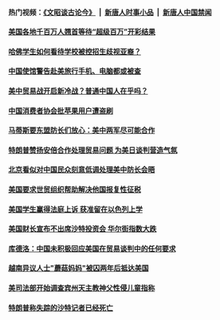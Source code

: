 #### 热门视频：[《文昭谈古论今》](https://github.com/gfw-breaker/wenzhao/blob/master/README.md?t=10191835) &nbsp;|&nbsp; [新唐人时事小品](https://github.com/gfw-breaker/ntdtv-comedy/blob/master/README.md?t=10191835) &nbsp;|&nbsp; [新唐人中国禁闻](https://github.com/gfw-breaker/ntdtv-news/blob/master/README.md?t=10191835)

#### [美国各地千百万人翘首等待“超级百万”开彩结果](../pages/zg_yre_rvq/4620842.md?t=10191835) 

#### [哈佛学生如何看待学校被控招生歧视亚裔？](../pages/zg_yre_rvq/4619155.md?t=10191835) 

#### [中国使馆警告赴美旅行手机、电脑都或被查](../pages/zg_yre_rvq/4620558.md?t=10191835) 

#### [美中贸易战开启新冷战？普通中国人在乎吗？](../pages/zg_yre_rvq/4620406.md?t=10191835) 

#### [中国消费者协会批苹果用户遭盗刷](../pages/zg_yre_rvq/4620285.md?t=10191835) 

#### [马蒂斯要东盟防长们放心：美中两军尽可能合作](../pages/zg_yre_rvq/4620179.md?t=10191835) 

#### [特朗普赞扬安倍合作处理贸易问题 为美日谈判营造气氛](../pages/zg_yre_rvq/4620161.md?t=10191835) 

#### [北京看似对中国民众刻意低调处理美中防长会晤](../pages/zg_yre_rvq/4620126.md?t=10191835) 

#### [美国要求世贸组织帮助解决他国报复性征税](../pages/zg_yre_rvq/4620110.md?t=10191835) 

#### [美国学生赢得法庭上诉 获准留在以色列上学](../pages/zg_yre_rvq/4619605.md?t=10191835) 

#### [美国财长宣布不出席沙特投资会 华尔街指数大跌](../pages/zg_yre_rvq/4619593.md?t=10191835) 

#### [库德洛：中国未积极回应美国在贸易谈判中的任何要求](../pages/zg_yre_rvq/4619456.md?t=10191835) 

#### [越南异议人士"蘑菇妈妈"被囚两年后抵达美国](../pages/zg_yre_rvq/4619492.md?t=10191835) 

#### [美司法部开始调查宾州天主教神父性侵儿童指称](../pages/zg_yre_rvq/4619437.md?t=10191835) 

#### [特朗普称失踪的沙特记者已经死亡](../pages/zg_yre_rvq/4619177.md?t=10191835) 

